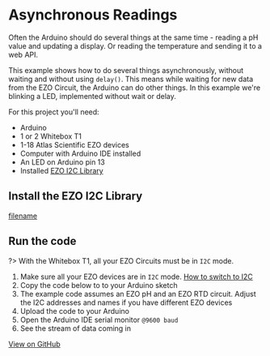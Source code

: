# <i class="fas fa-code"></i> Asynchronous Readings

Often the Arduino should do several things at the same time - reading a pH value and updating a display. Or reading the temperature and sending it to a web API.

This example shows how to do several things asynchronously, without waiting and without using `delay()`. This means while waiting for new data from the EZO Circuit, the Arduino can do other things. In this example we're blinking a LED, implemented without wait or delay.

For this project you'll need:
* Arduino
* 1 or 2 Whitebox T1
* 1-18 Atlas Scientific EZO devices
* Computer with Arduino IDE installed
* An LED on Arduino pin 13
* Installed [<i class="fas fa-file-download"></i> EZO I2C Library](https://github.com/Atlas-Scientific/Ezo_I2c_lib/archive/master.zip)


## Install the EZO I2C Library
[filename](../common/install-ezo-i2c-lib.md ':include')

## Run the code
?> With the Whitebox T1, all your EZO Circuits must be in `I2C` mode.

1. Make sure all your EZO devices are in `I2C` mode. [How to switch to I2C](protocols.md)
1. Copy the code below to to your Arduino sketch
1. The example code assumes an EZO pH and an EZO RTD circuit. Adjust the I2C addresses and names if you have different EZO devices
1. Upload the code to your Arduino
1. Open the Arduino IDE serial monitor `@9600 baud`
1. See the stream of data coming in

[](https://raw.githubusercontent.com/whitebox-labs/whitebox-arduino-example-code/main/asynchronous/asynchronous.ino ':include :type=code arduino')

[<i class="fab fa-github"></i> View on GitHub](https://github.com/whitebox-labs/whitebox-arduino-example-code/blob/main/asynchronous/asynchronous.ino)
